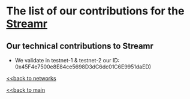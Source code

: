 # The list of our contributions for the [Streamr](https://streamr.network/)

## Our technical contributions to Streamr

- We validate in testnet-1 & testnet-2 our ID: 0x45F4e7500e8E84ce5698D3dC6dc01C6E9951daED)


[<<back to networks](https://github.com/nq4-net/entrance/tree/main/networks)

[<<back to main](https://github.com/nq4-net/entrance)